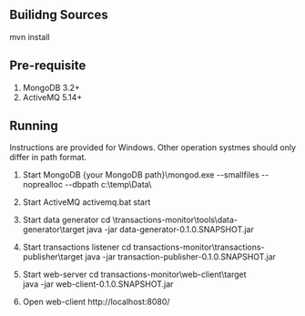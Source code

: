 ## Builidng Sources

mvn install

## Pre-requisite

1. MongoDB 3.2+
2. ActiveMQ 5.14+

## Running

Instructions are provided for Windows. Other operation systmes should only differ in path format.

1. Start MongoDB 
{your MongoDB path}\mongod.exe --smallfiles --noprealloc --dbpath c:\temp\Data\

2. Start ActiveMQ 
activemq.bat start

3. Start data generator 
cd \transactions-monitor\tools\data-generator\target
java -jar data-generator-0.1.0.SNAPSHOT.jar

4. Start transactions listener
cd transactions-monitor\transactions-publisher\target
java -jar transaction-publisher-0.1.0.SNAPSHOT.jar

5. Start web-server
cd transactions-monitor\web-client\target\
java -jar web-client-0.1.0.SNAPSHOT.jar

6. Open web-client http://localhost:8080/